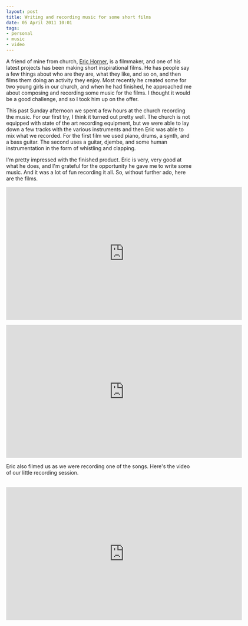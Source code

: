 ```yaml
---
layout: post
title: Writing and recording music for some short films
date: 05 April 2011 10:01
tags:
- personal
- music
- video
---
```

A friend of mine from church, [Eric Horner](http://www.youtube.com/Cnior), is a filmmaker, and one of his latest projects has been making short inspirational films. He has people say a few things about who are they are, what they like, and so on, and then films them doing an activity they enjoy. Most recently he created some for two young girls in our church, and when he had finished, he approached me about composing and recording some music for the films. I thought it would be a good challenge, and so I took him up on the offer.

This past Sunday afternoon we spent a few hours at the church recording the music. For our first try, I think it turned out pretty well. The church is not equipped with state of the art recording equipment, but we were able to lay down a few tracks with the various instruments and then Eric was able to mix what we recorded. For the first film we used piano, drums, a synth, and a bass guitar. The second uses a guitar, djembe, and some human instrumentation in the form of whistling and clapping.

I'm pretty impressed with the finished product. Eric is very, very good at what he does, and I'm grateful for the opportunity he gave me to write some music. And it was a lot of fun recording it all. So, without further ado, here are the films.

<p><iframe width="640" height="360" src="http://www.youtube.com/embed/bdX7rdC04nk?rel=0" frameborder="0" allowfullscreen></iframe></p>
<p><iframe width="640" height="360" src="http://www.youtube.com/embed/xY1xFtHvDnE?rel=0" frameborder="0" allowfullscreen></iframe><br></p>
<p>Eric also filmed us as we were recording one of the songs. Here's the video of our little recording session.</p><br>
<iframe width="640" height="360" src="http://www.youtube.com/embed/Br0fUjRt5y8?rel=0" frameborder="0" allowfullscreen></iframe>
